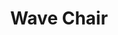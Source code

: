 ---
layout: project
permalink: /wave_chair/
title: "Wave Chair"
description: "Dining chair combining dinning furniture aesthetics and ergonomics of good sitting."
challenge: "Bad posture affects our digestion. Dining room chairs are designed primarily with aesthetics in mind. Task chairs are built and look like ergonomic devices. The challenge was to create a chair that combined both good aesthetics and proper ergonomic support."
result: "Wave Chair is a good balance of pleasant ergonomics and dining room aesthetics. Sitting on Wave Chair decompresses the abdominal area and aides with proper digestion and enjoinment of the meal."
services:
 - "research (market, ergonomics)"
 - "ideation"
 - "prototyping"
 - "3D CAD"
main_image: "/assets/images/ideas/wave_chair/main.jpg"
images:
 - "/assets/images/ideas/wave_chair/01.jpg"
 - "/assets/images/ideas/wave_chair/02.jpg"
 - "/assets/images/ideas/wave_chair/03.jpg"
---